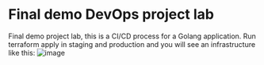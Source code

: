 # Final demo DevOps project lab
Final demo project lab, this is a CI/CD process for a Golang application.
Run terraform apply in staging and production and you will see an infrastructure like this:
![image](https://github.com/andres-amezquita01/demo-project-lab/assets/56136585/5f3fb05f-bc92-447d-bc01-defc46fb3dc6)
